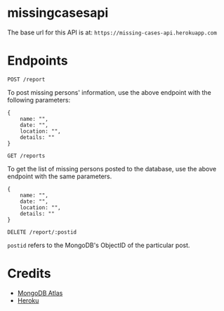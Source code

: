 # missingcasesapi

The base url for this API is at: `https://missing-cases-api.herokuapp.com`

# Endpoints

`POST /report`

To post missing persons' information, use the above endpoint with the following parameters:

```
{
    name: "",
    date: "",
    location: "",
    details: ""
}
```

`GET /reports`

To get the list of missing persons posted to the database, use the above endpoint with the same parameters.

```
{
    name: "",
    date: "",
    location: "",
    details: ""
}
```

`DELETE /report/:postid`

`postid` refers to the MongoDB's ObjectID of the particular post.

# Credits

- [MongoDB Atlas](https://www.mongodb.com/cloud/atlas)
- [Heroku](https://www.heroku.com)
